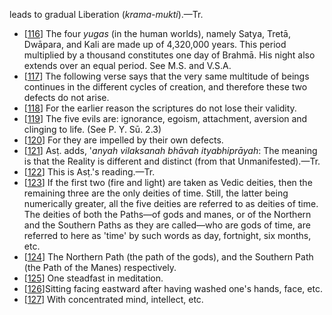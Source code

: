 leads to gradual Liberation (*krama-mukti*).—Tr.

- [[116](#page--1-0)] The four *yugas* (in the human worlds), namely Satya, Tretā, Dwāpara, and Kali are made up of 4,320,000 years. This period multiplied by a thousand constitutes one day of Brahmā. His night also extends over an equal period. See M.S. and V.S.A.
- [[117](#page--1-1)] The following verse says that the very same multitude of beings continues in the different cycles of creation, and therefore these two defects do not arise.
- [[118](#page--1-2)] For the earlier reason the scriptures do not lose their validity.
- [[119](#page--1-3)] The five evils are: ignorance, egoism, attachment, aversion and clinging to life. (See P. Y. Sū. 2.3)
- [[120](#page--1-4)] For they are impelled by their own defects.
- [[121](#page--1-5)] Asṭ. adds, '*anyah vilaksanah bhāvah ityabhiprāyah*: The meaning is that the Reality is different and distinct (from that Unmanifested).—Tr.
- [[122](#page--1-6)] This is Asṭ.'s reading.—Tr.
- [[123](#page--1-7)] If the first two (fire and light) are taken as Vedic deities, then the remaining three are the only deities of time. Still, the latter being numerically greater, all the five deities are referred to as deities of time. The deities of both the Paths—of gods and manes, or of the Northern and the Southern Paths as they are called—who are gods of time, are referred to here as 'time' by such words as day, fortnight, six months, etc.
- [[124](#page--1-8)] The Northern Path (the path of the gods), and the Southern Path (the Path of the Manes) respectively.
- [[125](#page--1-9)] One steadfast in meditation.
- [[126](#page--1-10)]Sitting facing eastward after having washed one's hands, face, etc.
- [[127](#page--1-11)] With concentrated mind, intellect, etc.